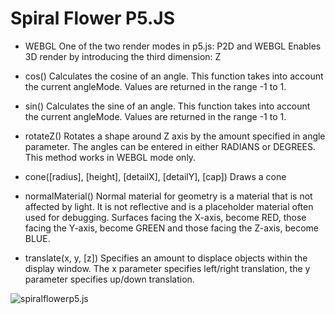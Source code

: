 # Spiral Flower P5.JS

- WEBGL One of the two render modes in p5.js: P2D and WEBGL Enables 3D render by introducing the third dimension: Z

- cos() Calculates the cosine of an angle. This function takes into account the current angleMode. Values are returned in the range -1 to 1.

- sin() Calculates the sine of an angle. This function takes into account the current angleMode. Values are returned in the range -1 to 1.

- rotateZ() Rotates a shape around Z axis by the amount specified in angle parameter. The angles can be entered in either RADIANS or DEGREES. This method works in WEBGL mode only.

- cone([radius], [height], [detailX], [detailY], [cap]) Draws a cone

- normalMaterial() Normal material for geometry is a material that is not affected by light. It is not reflective and is a placeholder material often used for debugging. Surfaces facing the X-axis, become RED, those facing the Y-axis, become GREEN and those facing the Z-axis, become BLUE. 

- translate(x, y, [z]) Specifies an amount to displace objects within the display window. The x parameter specifies left/right translation, the y parameter specifies up/down translation.


![spiralflowerp5.js](assets/flower.gif)